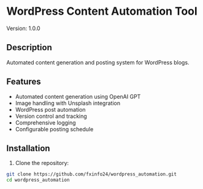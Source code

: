 # WordPress Content Automation Tool

Version: 1.0.0

## Description

Automated content generation and posting system for WordPress blogs.

## Features

- Automated content generation using OpenAI GPT
- Image handling with Unsplash integration
- WordPress post automation
- Version control and tracking
- Comprehensive logging
- Configurable posting schedule

## Installation

1. Clone the repository:

```bash
git clone https://github.com/fxinfo24/wordpress_automation.git
cd wordpress_automation
```
